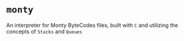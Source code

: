# `monty`
An interpreter for Monty ByteCodes files, built with `C` and utilizing the concepts of `Stacks` and `Queues`
